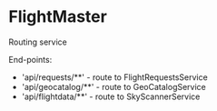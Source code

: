 # FlightMaster

Routing service

End-points:
- 'api/requests/**' - route to FlightRequestsService
- 'api/geocatalog/**' - route to GeoCatalogService
- 'api/flightdata/**' - route to SkyScannerService

